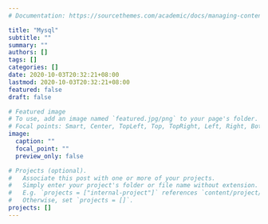 ```yaml
---
# Documentation: https://sourcethemes.com/academic/docs/managing-content/

title: "Mysql"
subtitle: ""
summary: ""
authors: []
tags: []
categories: []
date: 2020-10-03T20:32:21+08:00
lastmod: 2020-10-03T20:32:21+08:00
featured: false
draft: false

# Featured image
# To use, add an image named `featured.jpg/png` to your page's folder.
# Focal points: Smart, Center, TopLeft, Top, TopRight, Left, Right, BottomLeft, Bottom, BottomRight.
image:
  caption: ""
  focal_point: ""
  preview_only: false

# Projects (optional).
#   Associate this post with one or more of your projects.
#   Simply enter your project's folder or file name without extension.
#   E.g. `projects = ["internal-project"]` references `content/project/deep-learning/index.md`.
#   Otherwise, set `projects = []`.
projects: []
---
```

